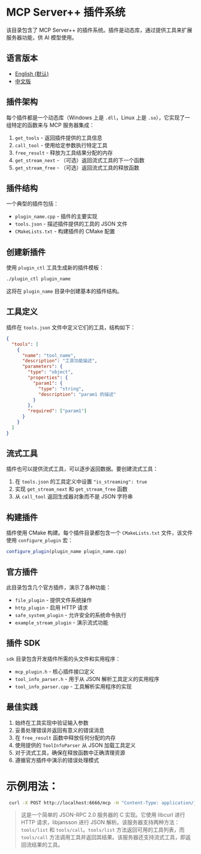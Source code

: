 # MCP Server++ 插件系统

该目录包含了 MCP Server++ 的插件系统。插件是动态库，通过提供工具来扩展服务器功能，供 AI 模型使用。

## 语言版本

- [English (默认)](README.md)
- [中文版](README_zh.md)

## 插件架构

每个插件都是一个动态库（Windows 上是 `.dll`，Linux 上是 `.so`），它实现了一组特定的函数来与 MCP 服务器集成：

1. `get_tools` - 返回插件提供的工具信息
2. `call_tool` - 使用给定参数执行特定工具
3. `free_result` - 释放为工具结果分配的内存
4. `get_stream_next` - （可选）返回流式工具的下一个函数
5. `get_stream_free` - （可选）返回流式工具的释放函数

## 插件结构

一个典型的插件包括：

- `plugin_name.cpp` - 插件的主要实现
- `tools.json` - 描述插件提供的工具的 JSON 文件
- `CMakeLists.txt` - 构建插件的 CMake 配置

## 创建新插件

使用 `plugin_ctl` 工具生成新的插件模板：

```bash
./plugin_ctl plugin_name
```

这将在 `plugin_name` 目录中创建基本的插件结构。

## 工具定义

插件在 `tools.json` 文件中定义它们的工具，结构如下：

```json
{
  "tools": [
    {
      "name": "tool_name",
      "description": "工具功能描述",
      "parameters": {
        "type": "object",
        "properties": {
          "param1": {
            "type": "string",
            "description": "param1 的描述"
          }
        },
        "required": ["param1"]
      }
    }
  ]
}
```

## 流式工具

插件也可以提供流式工具，可以逐步返回数据。要创建流式工具：

1. 在 `tools.json` 的工具定义中设置 `"is_streaming": true`
2. 实现 `get_stream_next` 和 `get_stream_free` 函数
3. 从 `call_tool` 返回生成器对象而不是 JSON 字符串

## 构建插件

插件使用 CMake 构建。每个插件目录都包含一个 `CMakeLists.txt` 文件，该文件使用 `configure_plugin` 宏：

```cmake
configure_plugin(plugin_name plugin_name.cpp)
```

## 官方插件

此目录包含几个官方插件，演示了各种功能：

- `file_plugin` - 提供文件系统操作
- `http_plugin` - 启用 HTTP 请求
- `safe_system_plugin` - 允许安全的系统命令执行
- `example_stream_plugin` - 演示流式功能

## 插件 SDK

`sdk` 目录包含开发插件所需的头文件和实用程序：

- `mcp_plugin.h` - 核心插件接口定义
- `tool_info_parser.h` - 用于从 JSON 解析工具定义的实用程序
- `tool_info_parser.cpp` - 工具解析实用程序的实现

## 最佳实践

1. 始终在工具实现中验证输入参数
2. 妥善处理错误并返回有意义的错误消息
3. 在 `free_result` 函数中释放任何分配的内存
4. 使用提供的 `ToolInfoParser` 从 JSON 加载工具定义
5. 对于流式工具，确保在释放函数中正确清理资源
6. 遵循官方插件中演示的错误处理模式

# 示例用法：
```bash
 curl -X POST http://localhost:6666/mcp -H "Content-Type: application/json" -H "Accept: text/event-stream" -H "Last-Event-ID: 25" -H "Mcp-Session-Id: c1996ba031f882b4f8d0788deed90e1d" -d '{"jsonrpc":"2.0","method":"tools/call","params":{"name":"example_stream","arguments":{}}}'
```
> 这是一个简单的 JSON-RPC 2.0 服务器的 C 实现。它使用 libcurl 进行 HTTP 请求，libjansson 进行 JSON 解析。该服务器支持两种方法：`tools/list` 和 `tools/call`。`tools/list` 方法返回可用的工具列表，而 `tools/call` 方法调用工具并返回其结果。该服务器还支持流式工具，即返回流结果的工具。